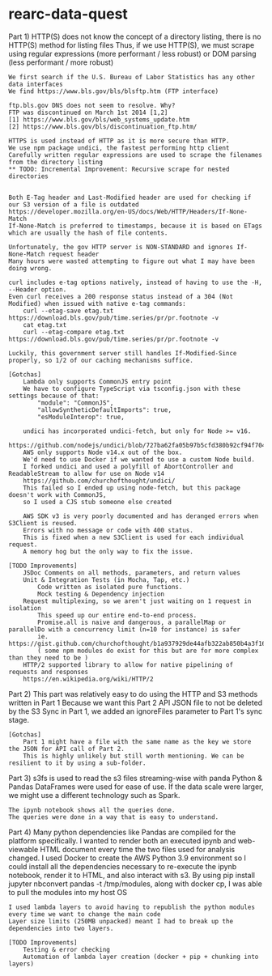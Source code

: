 # rearc-data-quest

Part 1)
	HTTP(S) does not know the concept of a directory listing, there is no HTTP(S) method for listing files
	Thus, if we use HTTP(S), we must scrape using regular expressions (more performant / less robust) or DOM parsing (less performant / more robust)

	We first search if the U.S. Bureau of Labor Statistics has any other data interfaces
	We find https://www.bls.gov/bls/blsftp.htm (FTP interface)

	ftp.bls.gov DNS does not seem to resolve. Why?
	FTP was discontinued on March 1st 2014 [1,2]
	[1] https://www.bls.gov/bls/web_systems_update.htm
	[2] https://www.bls.gov/bls/discontinuation_ftp.htm/

	HTTPS is used instead of HTTP as it is more secure than HTTP.
	We use npm package undici, the fastest performing http client
	Carefully written regular expressions are used to scrape the filenames from the directory listing
	** TODO: Incremental Improvement: Recursive scrape for nested directories


	Both E-Tag header and Last-Modified header are used for checking if our S3 version of a file is outdated
	https://developer.mozilla.org/en-US/docs/Web/HTTP/Headers/If-None-Match
	If-None-Match is preferred to timestamps, because it is based on ETags which are usually the hash of file contents.

	Unfortunately, the gov HTTP server is NON-STANDARD and ignores If-None-Match request header
	Many hours were wasted attempting to figure out what I may have been doing wrong.

	curl includes e-tag options natively, instead of having to use the -H, --Header option.
	Even curl receives a 200 response status instead of a 304 (Not Modified) when issued with native e-tag commands:
		curl --etag-save etag.txt https://download.bls.gov/pub/time.series/pr/pr.footnote -v
		cat etag.txt
		curl --etag-compare etag.txt https://download.bls.gov/pub/time.series/pr/pr.footnote -v

	Luckily, this government server still handles If-Modified-Since properly, so 1/2 of our caching mechanisms suffice.

	[Gotchas]
		Lambda only supports CommonJS entry point
		We have to configure TypeScript via tsconfig.json with these settings because of that:
			"module": "CommonJS",
			"allowSyntheticDefaultImports": true,
			"esModuleInterop": true,
		
		undici has incorporated undici-fetch, but only for Node >= v16.
		https://github.com/nodejs/undici/blob/727ba62fa05b97b5cfd380b92cf94f7043de8d05/index.js#L91
		AWS only supports Node v14.x out of the box.
		We'd need to use Docker if we wanted to use a custom Node build.
		I forked undici and used a polyfill of AbortController and ReadableStream to allow for use on Node v14
		https://github.com/churchofthought/undici/
		This failed so I ended up using node-fetch, but this package doesn't work with CommonJS,
		so I used a CJS stub someone else created

		AWS SDK v3 is very poorly documented and has deranged errors when S3Client is reused.
		Errors with no message or code with 400 status.
		This is fixed when a new S3Client is used for each individual request.
		A memory hog but the only way to fix the issue.

	[TODO Improvements]
		JSDoc Comments on all methods, parameters, and return values
		Unit & Integration Tests (in Mocha, Tap, etc.) 
			Code written as isolated pure functions.
			Mock testing & Dependency injection
		Request multiplexing, so we aren't just waiting on 1 request in isolation
			This speed up our entire end-to-end process.
			Promise.all is naive and dangerous, a parallelMap or parallelDo with a concurrency limit (n=10 for instance) is safer
			ie. https://gist.github.com/churchofthought/b1a937929de44afb322ab850b4a3f169
			( some npm modules do exist for this but are for more complex than they need to be )
		HTTP/2 supported library to allow for native pipelining of requests and responses
		https://en.wikipedia.org/wiki/HTTP/2

Part 2)
	This part was relatively easy to do using the HTTP and S3 methods written in Part 1
	Because we want this Part 2 API JSON file to not be deleted by the S3 Sync in Part 1, we added an ignoreFiles parameter to Part 1's sync stage.
	
	[Gotchas]
		Part 1 might have a file with the same name as the key we store the JSON for API call of Part 2.
		This is highly unlikely but still worth mentioning. We can be resilient to it by using a sub-folder.
	
Part 3)
	s3fs is used to read the s3 files streaming-wise with panda
	Python & Pandas DataFrames were used for ease of use.
	If the data scale were larger, we might use a different technology such as Spark.
	
	The ipynb notebook shows all the queries done.
	The queries were done in a way that is easy to understand.

Part 4)
	Many python dependencies like Pandas are compiled for the platform specifically.
	I wanted to render both an executed ipynb and web-viewable HTML document every time the two files used for analysis changed.
	I used Docker to create the AWS Python 3.9 environment so I could install all the dependencies necessary to re-execute the ipynb notebook, render it to HTML, and also interact with s3.
	By using pip install jupyter nbconvert pandas -t /tmp/modules, along with docker cp, I was able to pull the modules into my host OS

	I used lambda layers to avoid having to republish the python modules every time we want to change the main code
	Layer size limits (250MB unpacked) meant I had to break up the dependencies into two layers.

	[TODO Improvements]
		Testing & error checking
		Automation of lambda layer creation (docker + pip + chunking into layers)